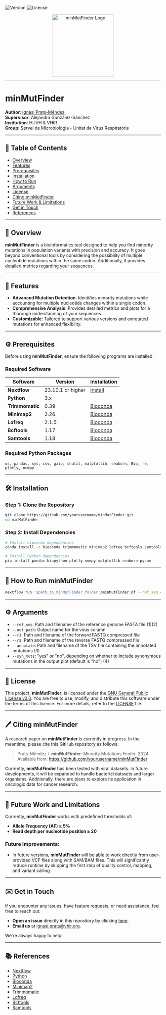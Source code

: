 
![Version](https://img.shields.io/badge/Version-Pre--Release-blue) ![License](https://img.shields.io/badge/License-GPL_V3-green)  

<p align="center">
  <img src="https://your-logo-url-here.com/logo.png" alt="minMutFinder Logo" width="200">
</p>

---

# minMutFinder

**Author**: [Ignasi Prats-Méndez](mailto:ignasi.prats@vhir.org)  
**Supervisor**: Alejandra González-Sánchez  
**Institution**: HUVH & VHIR  
**Group**: Servei de Microbiologia - Unitat de Virus Respiratoris  

---

## 📜 Table of Contents
- [Overview](#overview)
- [Features](#features)
- [Prerequisites](#prerequisites)
- [Installation](#installation)
- [How to Run](#how-to-run-minMutFinder)
- [Arguments](#arguments)
- [License](#license)
- [Citing minMutFinder](#citing-minmutfinder)
- [Future Work & Limitations](#future-work-and-limitations)
- [Get in Touch](#get-in-touch)
- [References](#references)

---

## 🌟 Overview

**minMutFinder** is a bioinformatics tool designed to help you find minority mutations in population variants with precision and accuracy. It goes beyond conventional tools by considering the possibility of multiple nucleotide mutations within the same codon. Additionally, it provides detailed metrics regarding your sequences.

---

## 🧬 Features

- **Advanced Mutation Detection**: Identifies minority mutations while accounting for multiple nucleotide changes within a single codon.
- **Comprehensive Analysis**: Provides detailed metrics and plots for a thorough understanding of your sequences.
- **Customizable**: Tailored to support various versions and annotated mutations for enhanced flexibility.

---

## ⚙️ Prerequisites

Before using **minMutFinder**, ensure the following programs are installed:

### Required Software
| Software      | Version | Installation |
| ------------- | ------- | ------------ |
| **Nextflow**  | 23.10.1 or higher | [Install](https://www.nextflow.io/) |
| **Python**    | 3.x    |  |
| **Trimmomatic** | 0.39   | [Bioconda](https://bioconda.github.io/) |
| **Minimap2**  | 2.26    | [Bioconda](https://bioconda.github.io/) |
| **Lofreq**    | 2.1.5   | [Bioconda](https://bioconda.github.io/) |
| **Bcftools**  | 1.17    | [Bioconda](https://bioconda.github.io/) |
| **Samtools**  | 1.18    | [Bioconda](https://bioconda.github.io/) |

### Required Python Packages
```
os, pandas, sys, csv, gzip, shutil, matplotlib, seaborn, Bio, re, plotly, numpy
```

---

## 🛠️ Installation

### Step 1: Clone the Repository
```bash
git clone https://github.com/yourusername/minMutFinder.git
cd minMutFinder
```

### Step 2: Install Dependencies
```bash
# Install bioconda dependencies
conda install -c bioconda trimmomatic minimap2 lofreq bcftools samtools

# Install Python dependencies
pip install pandas biopython plotly numpy matplotlib seaborn pysam
```

---

## 🚀 How to Run minMutFinder

```bash
nextflow run '$path_to_minMutFinder_folder'/minMutFinder.nf --ref_seq <reference.fasta> --out_path <output_name> --r1 <forward_reads.fastq.gz> --r2 <reverse_reads.fastq.gz> --annotate <mutations.tsv> --syn_muts yes
```

---

## ⚙️ Arguments

- `--ref_seq`: Path and filename of the reference genome FASTA file (1)(2)
- `--out_path`: Output name for the virus column
- `--r1`: Path and filename of the forward FASTQ compressed file
- `--r2`: Path and filename of the reverse FASTQ compressed file
- `--annotate`: Path and filename of the TSV file containing the annotated mutations (3)
- `--syn_muts`: "yes" or "no", depending on whether to include synonymous mutations in the output plot (default is "no") (4)

---

## 📄 License

This project, **minMutFinder**, is licensed under the [GNU General Public License v3.0](https://www.gnu.org/licenses/gpl-3.0.html). You are free to use, modify, and distribute this software under the terms of this license. For more details, refer to the [LICENSE](./LICENSE) file.

---

## 🖊️ Citing minMutFinder

A research paper on **minMutFinder** is currently in progress. In the meantime, please cite this GitHub repository as follows:

> Prats-Méndez I. **minMutFinder**: Minority Mutations Finder. 2024. Available from: https://github.com/yourusername/minMutFinder

Currently, **minMutFinder** has been tested with viral datasets. In future developments, it will be expanded to handle bacterial datasets and larger organisms. Additionally, there are plans to explore its application in oncologic data for cancer research.

---

## 🔮 Future Work and Limitations

Currently, **minMutFinder** works with predefined thresholds of:
- **Allele Frequency (AF) ≥ 5%**
- **Read depth per nucleotide position ≥ 20**

### Future Improvements:
- In future versions, **minMutFinder** will be able to work directly from user-provided VCF files along with SAM/BAM files. This will significantly reduce runtime by skipping the first step of quality control, mapping, and variant calling.

---

## ✉️ Get in Touch

If you encounter any issues, have feature requests, or need assistance, feel free to reach out:

- **Open an issue** directly in this repository by clicking [here](https://github.com/yourusername/minMutFinder/issues).
- **Email us** at [ignasi.prats@vhir.org](mailto:ignasi.prats@vhir.org).

We're always happy to help!

---

## 📚 References

- [Nextflow](https://www.nextflow.io/)
- [Python](https://www.python.org/)
- [Bioconda](https://bioconda.github.io/)
- [Minimap2](https://github.com/lh3/minimap2)
- [Trimmomatic](http://www.usadellab.org/cms/?page=trimmomatic)
- [Lofreq](https://csb5.github.io/lofreq/)
- [Bcftools](http://samtools.github.io/bcftools/bcftools.html)
- [Samtools](http://www.htslib.org/)
